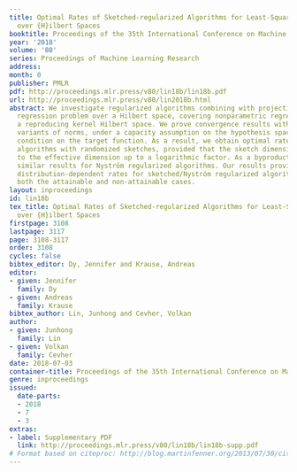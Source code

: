 ```yaml
---
title: Optimal Rates of Sketched-regularized Algorithms for Least-Squares Regression
  over {H}ilbert Spaces
booktitle: Proceedings of the 35th International Conference on Machine Learning
year: '2018'
volume: '80'
series: Proceedings of Machine Learning Research
address: 
month: 0
publisher: PMLR
pdf: http://proceedings.mlr.press/v80/lin18b/lin18b.pdf
url: http://proceedings.mlr.press/v80/lin2018b.html
abstract: We investigate regularized algorithms combining with projection for least-squares
  regression problem over a Hilbert space, covering nonparametric regression over
  a reproducing kernel Hilbert space. We prove convergence results with respect to
  variants of norms, under a capacity assumption on the hypothesis space and a regularity
  condition on the target function. As a result, we obtain optimal rates for regularized
  algorithms with randomized sketches, provided that the sketch dimension is proportional
  to the effective dimension up to a logarithmic factor. As a byproduct, we obtain
  similar results for Nyström regularized algorithms. Our results provide optimal,
  distribution-dependent rates for sketched/Nyström regularized algorithms, considering
  both the attainable and non-attainable cases.
layout: inproceedings
id: lin18b
tex_title: Optimal Rates of Sketched-regularized Algorithms for Least-Squares Regression
  over {H}ilbert Spaces
firstpage: 3108
lastpage: 3117
page: 3108-3117
order: 3108
cycles: false
bibtex_editor: Dy, Jennifer and Krause, Andreas
editor:
- given: Jennifer
  family: Dy
- given: Andreas
  family: Krause
bibtex_author: Lin, Junhong and Cevher, Volkan
author:
- given: Junhong
  family: Lin
- given: Volkan
  family: Cevher
date: 2018-07-03
container-title: Proceedings of the 35th International Conference on Machine Learning
genre: inproceedings
issued:
  date-parts:
  - 2018
  - 7
  - 3
extras:
- label: Supplementary PDF
  link: http://proceedings.mlr.press/v80/lin18b/lin18b-supp.pdf
# Format based on citeproc: http://blog.martinfenner.org/2013/07/30/citeproc-yaml-for-bibliographies/
---
```

